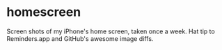 homescreen
==========

Screen shots of my iPhone's home screen, taken once a week.  Hat tip to
Reminders.app and GitHub's awesome image diffs.
